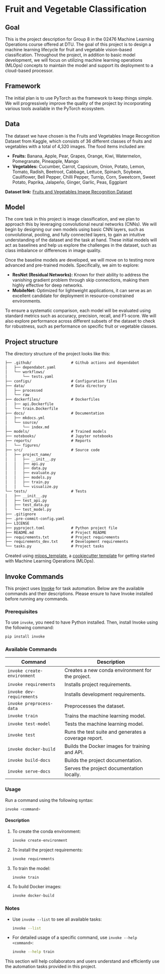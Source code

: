 # Fruit and Vegetable Classification

## Goal
This is the project description for Group 8 in the 02476 Machine Learning Operations course offered at DTU. The goal of this project is to design a machine learning lifecycle for fruit and vegetable vision-based classification. Throughout the project, in addition to basic model development, we will focus on utilizing machine learning operations (MLOps) concepts to maintain the model and support its deployment to a cloud-based processor.

## Framework
The initial plan is to use PyTorch as the framework to keep things simple. We will progressively improve the quality of the project by incorporating various tools available in the PyTorch ecosystem.

## Data
The dataset we have chosen is the Fruits and Vegetables Image Recognition Dataset from Kaggle, which consists of 36 different classes of fruits and vegetables with a total of 4,320 images. The food items included are:

- **Fruits:** Banana, Apple, Pear, Grapes, Orange, Kiwi, Watermelon, Pomegranate, Pineapple, Mango  
- **Vegetables:** Cucumber, Carrot, Capsicum, Onion, Potato, Lemon, Tomato, Radish, Beetroot, Cabbage, Lettuce, Spinach, Soybean, Cauliflower, Bell Pepper, Chilli Pepper, Turnip, Corn, Sweetcorn, Sweet Potato, Paprika, Jalapeño, Ginger, Garlic, Peas, Eggplant  

**Dataset link:** [Fruits and Vegetables Image Recognition Dataset](https://www.kaggle.com/datasets/kritikseth/fruit-and-vegetable-image-recognition)

## Model
The core task in this project is image classification, and we plan to approach this by leveraging convolutional neural networks (CNNs). We will begin by designing our own models using basic CNN layers, such as convolutional, pooling, and fully connected layers, to gain an intuitive understanding of the dataset and the task at hand. These initial models will act as baselines and help us explore the challenges in the dataset, such as class imbalance or differences in image quality.

Once the baseline models are developed, we will move on to testing more advanced and pre-trained models. Specifically, we aim to explore:

- **ResNet (Residual Networks):** Known for their ability to address the vanishing gradient problem through skip connections, making them highly effective for deep networks.  
- **MobileNet:** Optimized for lightweight applications, it can serve as an excellent candidate for deployment in resource-constrained environments.

To ensure a systematic comparison, each model will be evaluated using standard metrics such as accuracy, precision, recall, and F1-score. We will also explore performance across different subsets of the dataset to check for robustness, such as performance on specific fruit or vegetable classes.

## Project structure

The directory structure of the project looks like this:
```txt
├── .github/                  # Github actions and dependabot
│   ├── dependabot.yaml
│   └── workflows/
│       └── tests.yaml
├── configs/                  # Configuration files
├── data/                     # Data directory
│   ├── processed
│   └── raw
├── dockerfiles/              # Dockerfiles
│   ├── api.Dockerfile
│   └── train.Dockerfile
├── docs/                     # Documentation
│   ├── mkdocs.yml
│   └── source/
│       └── index.md
├── models/                   # Trained models
├── notebooks/                # Jupyter notebooks
├── reports/                  # Reports
│   └── figures/
├── src/                      # Source code
│   ├── project_name/
│   │   ├── __init__.py
│   │   ├── api.py
│   │   ├── data.py
│   │   ├── evaluate.py
│   │   ├── models.py
│   │   ├── train.py
│   │   └── visualize.py
└── tests/                    # Tests
│   ├── __init__.py
│   ├── test_api.py
│   ├── test_data.py
│   └── test_model.py
├── .gitignore
├── .pre-commit-config.yaml
├── LICENSE
├── pyproject.toml            # Python project file
├── README.md                 # Project README
├── requirements.txt          # Project requirements
├── requirements_dev.txt      # Development requirements
└── tasks.py                  # Project tasks
```


Created using [mlops_template](https://github.com/SkafteNicki/mlops_template),
a [cookiecutter template](https://github.com/cookiecutter/cookiecutter) for getting
started with Machine Learning Operations (MLOps).


## Invoke Commands

This project uses [Invoke](http://www.pyinvoke.org/) for task automation. Below are the available commands and their descriptions. Please ensure to have Invoke installed before running any commands.

### Prerequisites

To use `invoke`, you need to have Python installed. Then, install Invoke using the following command:
```bash
pip install invoke
```

### Available Commands

| Command                  | Description                                               |
|--------------------------|-----------------------------------------------------------|
| `invoke create-environment` | Creates a new conda environment for the project.          |
| `invoke requirements`    | Installs project requirements.                            |
| `invoke dev-requirements`| Installs development requirements.                        |
| `invoke preprocess-data` | Preprocesses the dataset.                                 |
| `invoke train`           | Trains the machine learning model.                       |
| `invoke test-model`      | Tests the machine learning model.                        |
| `invoke test`            | Runs the test suite and generates a coverage report.      |
| `invoke docker-build`    | Builds the Docker images for training and API.            |
| `invoke build-docs`      | Builds the project documentation.                        |
| `invoke serve-docs`      | Serves the project documentation locally.                |

### Usage

Run a command using the following syntax:
```bash
invoke <command>
```

#### Description

1. To create the conda environment:
   ```bash
   invoke create-environment
   ```

2. To install the project requirements:
   ```bash
   invoke requirements
   ```

3. To train the model:
   ```bash
   invoke train
   ```

4. To build Docker images:
   ```bash
   invoke docker-build
   ```

### Notes

- Use `invoke --list` to see all available tasks:
  ```bash
  invoke --list
  ```

- For detailed usage of a specific command, use `invoke --help <command>`:
  ```bash
  invoke --help train
  ```

This section will help collaborators and users understand and efficiently use the automation tasks provided in this project.
```
